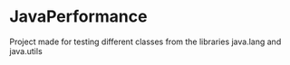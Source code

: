# JavaPerformance
Project made for testing different classes from the libraries java.lang and java.utils
